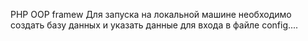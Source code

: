 PHP OOP framew
Для запуска на локальной машине необходимо создать базу данных и указать данные для входа в файле config....
